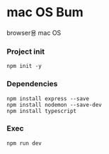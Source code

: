 # mac OS Bum

browser용 mac OS

### Project init

```
npm init -y
```

### Dependencies

```
npm install express --save
npm install nodemon --save-dev
npm install typescript
```

### Exec

```
npm run dev
```
